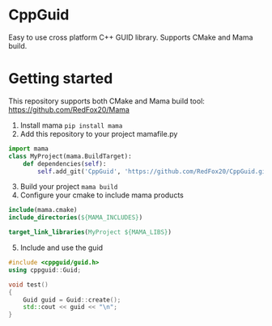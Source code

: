 # CppGuid
Easy to use cross platform C++ GUID library. Supports CMake and Mama build.

# Getting started
This repository supports both CMake and Mama build tool: https://github.com/RedFox20/Mama

1. Install mama `pip install mama`
2. Add this repository to your project mamafile.py
```py
import mama
class MyProject(mama.BuildTarget):
    def dependencies(self):
        self.add_git('CppGuid', 'https://github.com/RedFox20/CppGuid.git')
```
3. Build your project `mama build`
4. Configure your cmake to include mama products
```cmake
include(mama.cmake)
include_directories(${MAMA_INCLUDES})

target_link_libraries(MyProject ${MAMA_LIBS})
```
5. Include and use the guid
```cpp
#include <cppguid/guid.h>
using cppguid::Guid;

void test()
{
    Guid guid = Guid::create();
    std::cout << guid << "\n";
}
```
